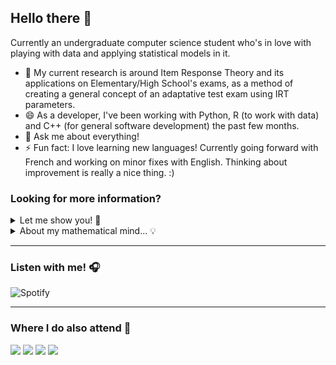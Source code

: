 ## Hello there 👋

Currently an undergraduate computer science student who's in love with playing with data and applying statistical models in it.

- 🌱 My current research is around Item Response Theory and its applications on Elementary/High School's exams, as a method of creating a general concept of an adaptative test exam using IRT parameters. 
- 😄 As a developer, I've been working with Python, R (to work with data) and C++ (for general software development) the past few months.
- 💬 Ask me about everything!
- ⚡ Fun fact: I love learning new languages! Currently going forward with French and working on minor fixes with English. Thinking about improvement is really a nice thing. :)

### Looking for more information?
<details>
  <summary>
    Let me show you! 👀
  </summary>

#### Currently working with
<img height="35" width="35" src="https://raw.githubusercontent.com/github/explore/80688e429a7d4ef2fca1e82350fe8e3517d3494d/topics/python/python.png" /> <img height="35" width="35" src="c-programming.svg"> <img height="35" width="35" src="java-svgrepo-com.svg"> <img height="35" width="35" src="https://plugins.jetbrains.com/files/9759/86800/icon/META-INF_pluginIcon.svg"> <img height="35" width="35" src="https://upload.wikimedia.org/wikipedia/commons/thumb/3/3f/Git_icon.svg/1024px-Git_icon.svg.png">


  ![Metrics](https://metrics.lecoq.io/natan-dot-com?template=classic&languages=1&languages.colors=github&languages.threshold=0%25&config.timezone=America%2FSao_Paulo&config.animated=true)
</details>

<details>
  <summary>
    About my mathematical mind... 💡
  </summary>

#### Besides I'm not undergraduating in Mathematics, I still study maths as a hobby.

I used to love maths since when I was in High School. After getting into university I could say I met up what **real** maths is and then my interest in it just grew up! Almost all of my study moments in maths happen outside the university and I think it's doing really good for academic pourposes.

I could also point some of the areas I'm most interested in:
- General Statistics and Probability
- Discrete Mathematics and Graph Theory
- Abstract and Linear Algebra


It's certainly the science field which gets me excited the most. :)

</details>

---

### Listen with me! 🎧
![Spotify](https://novatorem-eosin-delta.vercel.app/api/spotify)

---

### Where I do also attend 💬
[<img src="https://img.shields.io/badge/-Telegram-lightgrey" />](https://t.me/Natansh) [<img src="https://img.shields.io/badge/-LinkedIn-blue" />](https://www.linkedin.com/in/natan-sanches-0b79961bb/) [<img src="https://img.shields.io/badge/-Reddit-red">](https://www.reddit.com/user/PointlessAza) [<img src="https://img.shields.io/badge/-Goodreads-orange">](https://www.goodreads.com/user/show/127088506-natan)

<!--
**natan-dot-com/natan-dot-com** is a ✨ _special_ ✨ repository because its `README.md` (this file) appears on your GitHub profile.
